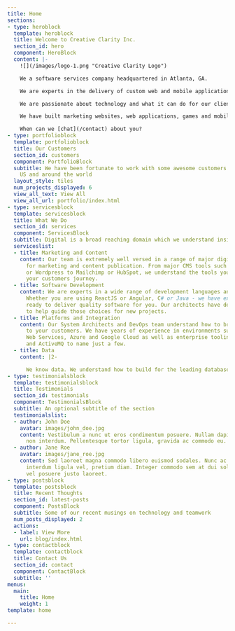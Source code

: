 ```yaml
---
title: Home
sections:
- type: heroblock
  template: heroblock
  title: Welcome to Creative Clarity Inc.
  section_id: hero
  component: HeroBlock
  content: |-
    ![](/images/logo-1.png "Creative Clarity Logo")

    We a software services company headquartered in Atlanta, GA.

    We are experts in the delivery of custom web and mobile applications for companies of all sizes, from startups to Fortune 500.

    We are passionate about technology and what it can do for our clients.

    We have built marketing websites, web applications, games and mobile apps reaching millions of people worldwide.

    When can we [chat](/contact) about you?
- type: portfolioblock
  template: portfolioblock
  title: Our Customers
  section_id: customers
  component: PortfolioBlock
  subtitle: We have been fortunate to work with some awesome customers both in the
    US and around the world
  layout_style: tiles
  num_projects_displayed: 6
  view_all_text: View All
  view_all_url: portfolio/index.html
- type: servicesblock
  template: servicesblock
  title: What We Do
  section_id: services
  component: ServicesBlock
  subtitle: Digital is a broad reaching domain which we understand inside and out
  serviceslist:
  - title: Marketing and Content
    content: Our team is extremely well versed in a range of major digital systems
      for marketing and content publication. From major CMS tools such as AEM, Contentful
      or Wordpress to Mailchimp or HubSpot, we understand the tools you use throughout
      your customers journey.
  - title: Software Development
    content: We are experts in a wide range of development languages and frameworks.
      Whether you are using ReactJS or Angular, C# or Java - we have experienced developers
      ready to deliver quality software for you. Our architects have decades of experience
      to help guide those choices for new projects.
  - title: Platforms and Integration
    content: Our System Architects and DevOps team understand how to bring software
      to your customers. We have years of experience in environments such as Amazon
      Web Services, Azure and Google Cloud as well as enterprise tooling in Mule ESB
      and ActiveMQ to name just a few.
  - title: Data
    content: |2-

      We know data. We understand how to build for the leading databases such as MySQL, Aurora, PostgreSQL, Oracle amd SQL Server. Our architects and developers are well versed in alternate storage systems as well such as MongoDB, DynamoDB, Solr, ElasticSearch and Redis.
- type: testimonialsblock
  template: testimonialsblock
  title: Testimonials
  section_id: testimonials
  component: TestimonialsBlock
  subtitle: An optional subtitle of the section
  testimonialslist:
  - author: John Doe
    avatar: images/john_doe.jpg
    content: Vestibulum a nunc ut eros condimentum posuere. Nullam dapibus quis nunc
      non interdum. Pellentesque tortor ligula, gravida ac commodo eu.
  - author: Jane Roe
    avatar: images/jane_roe.jpg
    content: Sed laoreet magna commodo libero euismod sodales. Nunc ac libero convallis,
      interdum ligula vel, pretium diam. Integer commodo sem at dui sollicitudin,
      vel posuere justo laoreet.
- type: postsblock
  template: postsblock
  title: Recent Thoughts
  section_id: latest-posts
  component: PostsBlock
  subtitle: Some of our recent musings on technology and teamwork
  num_posts_displayed: 2
  actions:
  - label: View More
    url: blog/index.html
- type: contactblock
  template: contactblock
  title: Contact Us
  section_id: contact
  component: ContactBlock
  subtitle: ''
menus:
  main:
    title: Home
    weight: 1
template: home

---
```

